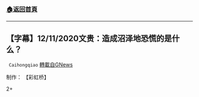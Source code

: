 ###  [:house:返回首頁](https://github.com/ourhimalayas/txt)
---

## 【字幕】12/11/2020文贵：造成沼泽地恐慌的是什么？
` Caihongqiao` [轉載自GNews](https://gnews.org/zh-hans/651328/)

制作： 【彩虹桥】

2+
